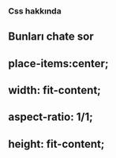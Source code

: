 ###  Css hakkında  ### 

## Bunları chate sor

## place-items:center;
## width: fit-content;
## aspect-ratio: 1/1;
## height: fit-content;